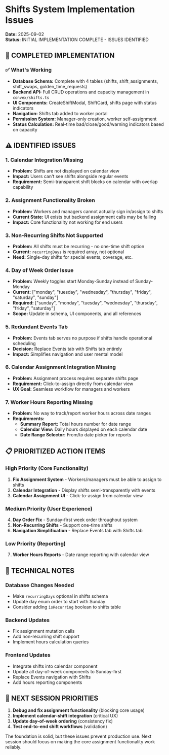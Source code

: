 # Shifts System Implementation Issues

**Date:** 2025-09-02  
**Status:** INITIAL IMPLEMENTATION COMPLETE - ISSUES IDENTIFIED  

## 🎯 COMPLETED IMPLEMENTATION

### ✅ What's Working
- **Database Schema:** Complete with 4 tables (shifts, shift_assignments, shift_swaps, golden_time_requests)
- **Backend API:** Full CRUD operations and capacity management in `convex/shifts.ts`
- **UI Components:** CreateShiftModal, ShiftCard, shifts page with status indicators
- **Navigation:** Shifts tab added to worker portal
- **Permission System:** Manager-only creation, worker self-assignment
- **Status Calculation:** Real-time bad/close/good/warning indicators based on capacity

## ⚠️ IDENTIFIED ISSUES

### 1. **Calendar Integration Missing**
- **Problem:** Shifts are not displayed on calendar view
- **Impact:** Users can't see shifts alongside regular events
- **Requirement:** Semi-transparent shift blocks on calendar with overlap capability

### 2. **Assignment Functionality Broken**
- **Problem:** Workers and managers cannot actually sign in/assign to shifts
- **Current State:** UI exists but backend assignment calls may be failing
- **Impact:** Core functionality not working for end users

### 3. **Non-Recurring Shifts Not Supported**
- **Problem:** All shifts must be recurring - no one-time shift option
- **Current:** `recurringDays` is required array, not optional
- **Need:** Single-day shifts for special events, coverage, etc.

### 4. **Day of Week Order Issue**
- **Problem:** Weekly toggles start Monday-Sunday instead of Sunday-Monday
- **Current:** ["monday", "tuesday", "wednesday", "thursday", "friday", "saturday", "sunday"]
- **Required:** ["sunday", "monday", "tuesday", "wednesday", "thursday", "friday", "saturday"]
- **Scope:** Update in schema, UI components, and all references

### 5. **Redundant Events Tab**
- **Problem:** Events tab serves no purpose if shifts handle operational scheduling
- **Decision:** Replace Events tab with Shifts tab entirely
- **Impact:** Simplifies navigation and user mental model

### 6. **Calendar Assignment Integration Missing**
- **Problem:** Assignment process requires separate shifts page
- **Requirement:** Click-to-assign directly from calendar view
- **UX Goal:** Seamless workflow for managers and workers

### 7. **Worker Hours Reporting Missing**
- **Problem:** No way to track/report worker hours across date ranges
- **Requirements:**
  - **Summary Report:** Total hours number for date range
  - **Calendar View:** Daily hours displayed on each calendar date
  - **Date Range Selector:** From/to date picker for reports

## 📋 PRIORITIZED ACTION ITEMS

### High Priority (Core Functionality)
1. **Fix Assignment System** - Workers/managers must be able to assign to shifts
2. **Calendar Integration** - Display shifts semi-transparently with events
3. **Calendar Assignment UI** - Click-to-assign from calendar view

### Medium Priority (User Experience)  
4. **Day Order Fix** - Sunday-first week order throughout system
5. **Non-Recurring Shifts** - Support one-time shifts
6. **Navigation Simplification** - Replace Events tab with Shifts tab

### Low Priority (Reporting)
7. **Worker Hours Reports** - Date range reporting with calendar view

## 🔧 TECHNICAL NOTES

### Database Changes Needed
- Make `recurringDays` optional in shifts schema
- Update day enum order to start with Sunday
- Consider adding `isRecurring` boolean to shifts table

### Backend Updates
- Fix assignment mutation calls
- Add non-recurring shift support
- Implement hours calculation queries

### Frontend Updates  
- Integrate shifts into calendar component
- Update all day-of-week components to Sunday-first
- Replace Events navigation with Shifts
- Add hours reporting components

## 📅 NEXT SESSION PRIORITIES

1. **Debug and fix assignment functionality** (blocking core usage)
2. **Implement calendar-shift integration** (critical UX)
3. **Update day-of-week ordering** (consistency fix)
4. **Test end-to-end shift workflows** (validation)

The foundation is solid, but these issues prevent production use. Next session should focus on making the core assignment functionality work reliably.